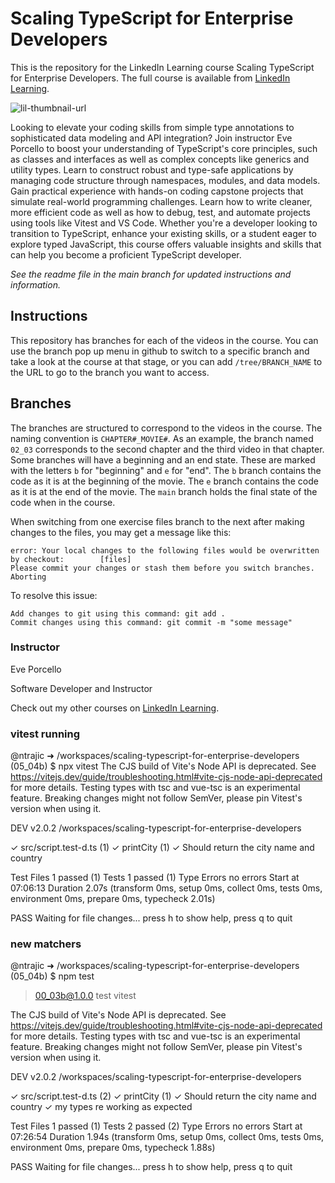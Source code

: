 # Scaling TypeScript for Enterprise Developers
This is the repository for the LinkedIn Learning course Scaling TypeScript for Enterprise Developers. The full course is available from [LinkedIn Learning][lil-course-url].

![lil-thumbnail-url]

Looking to elevate your coding skills from simple type annotations to sophisticated data modeling and API integration? Join instructor Eve Porcello to boost your understanding of TypeScript's core principles, such as classes and interfaces as well as complex concepts like generics and utility types. Learn to construct robust and type-safe applications by managing code structure through namespaces, modules, and data models. Gain practical experience with hands-on coding capstone projects that simulate real-world programming challenges. Learn how to write cleaner, more efficient code as well as how to debug, test, and automate projects using tools like Vitest and VS Code. Whether you're a developer looking to transition to TypeScript, enhance your existing skills, or a student eager to explore typed JavaScript, this course offers valuable insights and skills that can help you become a proficient TypeScript developer.

_See the readme file in the main branch for updated instructions and information._
## Instructions
This repository has branches for each of the videos in the course. You can use the branch pop up menu in github to switch to a specific branch and take a look at the course at that stage, or you can add `/tree/BRANCH_NAME` to the URL to go to the branch you want to access.

## Branches
The branches are structured to correspond to the videos in the course. The naming convention is `CHAPTER#_MOVIE#`. As an example, the branch named `02_03` corresponds to the second chapter and the third video in that chapter. 
Some branches will have a beginning and an end state. These are marked with the letters `b` for "beginning" and `e` for "end". The `b` branch contains the code as it is at the beginning of the movie. The `e` branch contains the code as it is at the end of the movie. The `main` branch holds the final state of the code when in the course.

When switching from one exercise files branch to the next after making changes to the files, you may get a message like this:

    error: Your local changes to the following files would be overwritten by checkout:        [files]
    Please commit your changes or stash them before you switch branches.
    Aborting

To resolve this issue:
	
    Add changes to git using this command: git add .
	Commit changes using this command: git commit -m "some message"

### Instructor

Eve Porcello

Software Developer and Instructor
                            

Check out my other courses on [LinkedIn Learning](https://www.linkedin.com/learning/instructors/eve-porcello?u=104).

[0]: # (Replace these placeholder URLs with actual course URLs)

[lil-course-url]: https://www.linkedin.com/learning/scaling-typescript-for-enterprise-developers
[lil-thumbnail-url]: https://media.licdn.com/dms/image/D560DAQEeMPcfs0dGbw/learning-public-crop_675_1200/0/1722894799475?e=2147483647&v=beta&t=tqgy75zFHsjx6sVjBHTQRFtRBCkxiKUy1vm04UfqGqg

### vitest running 

@ntrajic ➜ /workspaces/scaling-typescript-for-enterprise-developers (05_04b) $ npx vitest
The CJS build of Vite's Node API is deprecated. See https://vitejs.dev/guide/troubleshooting.html#vite-cjs-node-api-deprecated for more details.
Testing types with tsc and vue-tsc is an experimental feature.
Breaking changes might not follow SemVer, please pin Vitest's version when using it.

 DEV  v2.0.2 /workspaces/scaling-typescript-for-enterprise-developers

 ✓ src/script.test-d.ts (1)
   ✓ printCity (1)
     ✓ Should return the city name and country

 Test Files  1 passed (1)
      Tests  1 passed (1)
Type Errors  no errors
   Start at  07:06:13
   Duration  2.07s (transform 0ms, setup 0ms, collect 0ms, tests 0ms, environment 0ms, prepare 0ms, typecheck 2.01s)


 PASS  Waiting for file changes...
       press h to show help, press q to quit

### new matchers


@ntrajic ➜ /workspaces/scaling-typescript-for-enterprise-developers (05_04b) $ npm test

> 00_03b@1.0.0 test
> vitest

The CJS build of Vite's Node API is deprecated. See https://vitejs.dev/guide/troubleshooting.html#vite-cjs-node-api-deprecated for more details.
Testing types with tsc and vue-tsc is an experimental feature.
Breaking changes might not follow SemVer, please pin Vitest's version when using it.

 DEV  v2.0.2 /workspaces/scaling-typescript-for-enterprise-developers

 ✓ src/script.test-d.ts (2)
   ✓ printCity (1)
     ✓ Should return the city name and country
   ✓ my types re working as expected

 Test Files  1 passed (1)
      Tests  2 passed (2)
Type Errors  no errors
   Start at  07:26:54
   Duration  1.94s (transform 0ms, setup 0ms, collect 0ms, tests 0ms, environment 0ms, prepare 0ms, typecheck 1.88s)


 PASS  Waiting for file changes...
       press h to show help, press q to quit